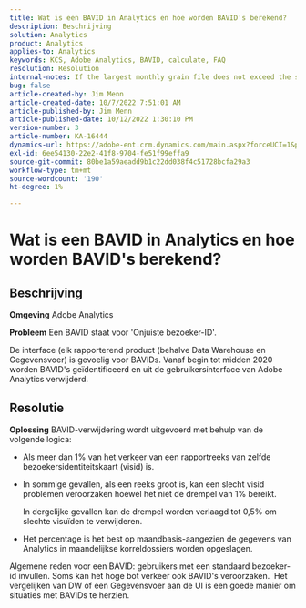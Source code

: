 ```yaml
---
title: Wat is een BAVID in Analytics en hoe worden BAVID's berekend?
description: Beschrijving
solution: Analytics
product: Analytics
applies-to: Analytics
keywords: KCS, Adobe Analytics, BAVID, calculate, FAQ
resolution: Resolution
internal-notes: If the largest monthly grain file does not exceed the size threshold (250MB default), we do not examine the suite for bad visids.
bug: false
article-created-by: Jim Menn
article-created-date: 10/7/2022 7:51:01 AM
article-published-by: Jim Menn
article-published-date: 10/12/2022 1:30:10 PM
version-number: 3
article-number: KA-16444
dynamics-url: https://adobe-ent.crm.dynamics.com/main.aspx?forceUCI=1&pagetype=entityrecord&etn=knowledgearticle&id=83dccec7-1446-ed11-bba1-000d3a3064b8
exl-id: 6ee54130-22e2-41f8-9704-fe51f99effa9
source-git-commit: 80be1a59aeadd9b1c22dd038f4c51728bcfa29a3
workflow-type: tm+mt
source-wordcount: '190'
ht-degree: 1%

---
```


# Wat is een BAVID in Analytics en hoe worden BAVID&#39;s berekend?

## Beschrijving


<b>Omgeving</b>
Adobe Analytics

<b>Probleem</b>
Een BAVID staat voor &#39;Onjuiste bezoeker-ID&#39;.

De interface (elk rapporterend product (behalve Data Warehouse en Gegevensvoer) is gevoelig voor BAVIDs.
Vanaf begin tot midden 2020 worden BAVID&#39;s geïdentificeerd en uit de gebruikersinterface van Adobe Analytics verwijderd.






## Resolutie


<b>Oplossing</b>
BAVID-verwijdering wordt uitgevoerd met behulp van de volgende logica:

- Als meer dan 1% van het verkeer van een rapportreeks van zelfde bezoekersidentiteitskaart (visid) is.
- In sommige gevallen, als een reeks groot is, kan een slecht visid problemen veroorzaken hoewel het niet de drempel van 1% bereikt.

  In dergelijke gevallen kan de drempel worden verlaagd tot 0,5% om slechte visuïden te verwijderen.
- Het percentage is het best op maandbasis-aangezien de gegevens van Analytics in maandelijkse korreldossiers worden opgeslagen.


Algemene reden voor een BAVID: gebruikers met een standaard bezoeker-id invullen. Soms kan het hoge bot verkeer ook BAVID&#39;s veroorzaken. 
Het vergelijken van DW of een Gegevensvoer aan de UI is een goede manier om situaties met BAVIDs te herzien.

